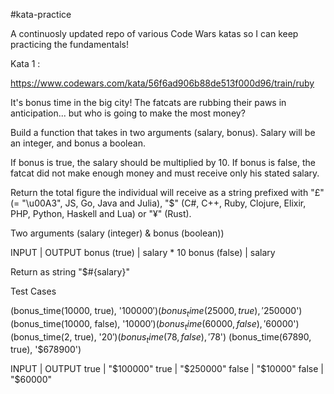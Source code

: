 #kata-practice

A continuosly updated repo of various Code Wars katas so I can keep practicing
the fundamentals!

Kata 1 :

https://www.codewars.com/kata/56f6ad906b88de513f000d96/train/ruby

It's bonus time in the big city! The fatcats are rubbing their paws in anticipation... but who is going to make the most money?

Build a function that takes in two arguments (salary, bonus). Salary will be an integer, and bonus a boolean.

If bonus is true, the salary should be multiplied by 10. If bonus is false, the fatcat did not make enough money and must receive only his stated salary.

Return the total figure the individual will receive as a string prefixed with "£" (= "\u00A3", JS, Go, Java and Julia), "$" (C#, C++, Ruby, Clojure, Elixir, PHP, Python, Haskell and Lua) or "¥" (Rust).

Two arguments (salary (integer) & bonus (boolean))

INPUT               |       OUTPUT
bonus (true)        |       salary * 10
bonus (false)       |       salary

Return as string "$#{salary}"

Test Cases

(bonus_time(10000, true), '$100000')
(bonus_time(25000, true), '$250000')
(bonus_time(10000, false), '$10000')
(bonus_time(60000, false), '$60000')
(bonus_time(2, true), '$20')
(bonus_time(78, false), '$78')
(bonus_time(67890, true), '$678900')

INPUT               |       OUTPUT
true                |       "$100000"
true                |       "$250000"
false               |       "$10000"
false               |       "$60000"
